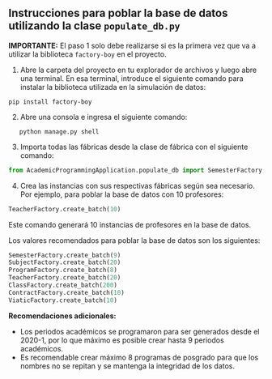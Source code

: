 ## Instrucciones para poblar la base de datos utilizando la clase `populate_db.py`

**IMPORTANTE:** El paso 1 solo debe realizarse si es la primera vez que va a utilizar la biblioteca `factory-boy` en el
proyecto.

1. Abre la carpeta del proyecto en tu explorador de archivos y luego abre una terminal. En esa terminal, introduce el
   siguiente comando para instalar la biblioteca utilizada en la simulación de datos:

``` Shell
pip install factory-boy
```

2. Abre una consola e ingresa el siguiente comando:

``` Shell
   python manage.py shell
```

3. Importa todas las fábricas desde la clase de fábrica con el siguiente comando:

``` Python
from AcademicProgrammingApplication.populate_db import SemesterFactory, SubjectFactory, ProgramFactory, TeacherFactory, ClassFactory, ContractFactory, ViaticFactory
```

4. Crea las instancias con sus respectivas fábricas según sea necesario. Por ejemplo, para poblar la base de datos con
   10 profesores:

``` Python
TeacherFactory.create_batch(10)
```

Este comando generará 10 instancias de profesores en la base de datos.

Los valores recomendados para poblar la base de datos son los siguientes:

``` Python
SemesterFactory.create_batch(9)
SubjectFactory.create_batch(20)
ProgramFactory.create_batch(8)
TeacherFactory.create_batch(20)
ClassFactory.create_batch(200) 
ContractFactory.create_batch(10)
ViaticFactory.create_batch(10)
```

**Recomendaciones adicionales:**

- Los periodos académicos se programaron para ser generados desde el 2020-1, por lo que máximo es posible crear hasta 9
  periodos académicos.
- Es recomendable crear máximo 8 programas de posgrado para que los nombres no se repitan y se mantenga la integridad de
  los datos.